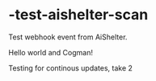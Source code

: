 # -test-aishelter-scan

Test webhook event from AiShelter.

Hello world and Cogman!

Testing for continous updates, take 2
